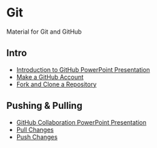 # Git
Material for Git and GitHub

## Intro
- <a href="Intro/IntroductionToGitHub.pptx" target="_blank">Introduction to GitHub PowerPoint Presentation</a>
- [Make a GitHub Account](Intro/MakeAGitHubAccount.md)
- [Fork and Clone a Repository](Intro/ForkAndCloneARepository.md)

## Pushing & Pulling
- <a href="PushingAndPulling/GitHub Collaboration.pptx" target="_blank">GitHub Collaboration PowerPoint Presentation</a>
- [Pull Changes](PushingAndPulling/PullChanges.md)
- [Push Changes](PushingAndPulling/PushChanges.md)